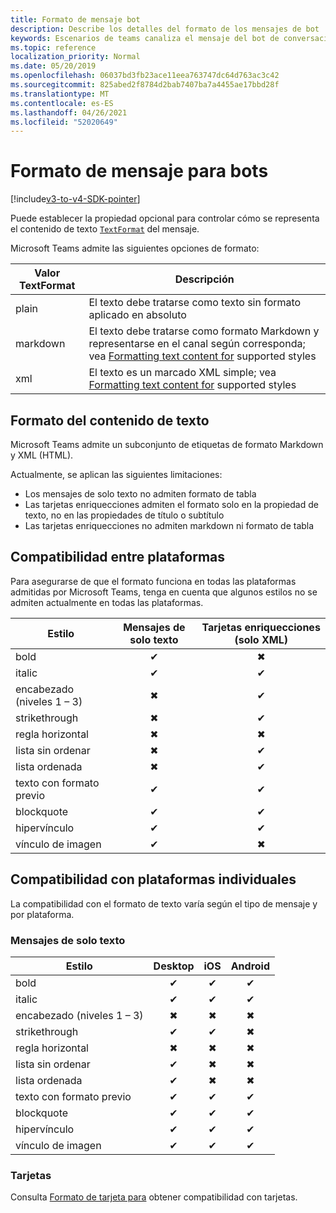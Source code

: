```yaml
---
title: Formato de mensaje bot
description: Describe los detalles del formato de los mensajes de bot
keywords: Escenarios de teams canaliza el mensaje del bot de conversación
ms.topic: reference
localization_priority: Normal
ms.date: 05/20/2019
ms.openlocfilehash: 06037bd3fb23ace11eea763747dc64d763ac3c42
ms.sourcegitcommit: 825abed2f8784d2bab7407ba7a4455ae17bbd28f
ms.translationtype: MT
ms.contentlocale: es-ES
ms.lasthandoff: 04/26/2021
ms.locfileid: "52020649"
---
```

# <a name="message-formatting-for-bots"></a>Formato de mensaje para bots

[!include[v3-to-v4-SDK-pointer](~/includes/v3-to-v4-pointer-bots.md)]

Puede establecer la propiedad opcional para controlar cómo se representa el contenido de texto [`TextFormat`](/bot-framework/dotnet/bot-builder-dotnet-create-messages#customizing-a-message) del mensaje.

Microsoft Teams admite las siguientes opciones de formato:

| Valor TextFormat | Descripción |
| --- | --- |
| plain | El texto debe tratarse como texto sin formato aplicado en absoluto |
| markdown | El texto debe tratarse como formato Markdown y representarse en el canal según corresponda; vea [Formatting text content for](#formatting-text-content) supported styles |
| xml | El texto es un marcado XML simple; vea [Formatting text content for](#formatting-text-content) supported styles |

## <a name="formatting-text-content"></a>Formato del contenido de texto

Microsoft Teams admite un subconjunto de etiquetas de formato Markdown y XML (HTML).

Actualmente, se aplican las siguientes limitaciones:

* Los mensajes de solo texto no admiten formato de tabla
* Las tarjetas enriquecciones admiten el formato solo en la propiedad de texto, no en las propiedades de título o subtítulo
* Las tarjetas enriquecciones no admiten markdown ni formato de tabla

## <a name="cross-platform-support"></a>Compatibilidad entre plataformas

Para asegurarse de que el formato funciona en todas las plataformas admitidas por Microsoft Teams, tenga en cuenta que algunos estilos no se admiten actualmente en todas las plataformas.

| Estilo                     | Mensajes de solo texto | Tarjetas enriquecciones (solo XML) |
| ---                       | :---: | :---: |
| bold                      | ✔ | ✖ |
| italic                    | ✔ | ✔ |
| encabezado (niveles 1 &ndash; 3) | ✖ | ✔ |
| strikethrough             | ✖ | ✔ |
| regla horizontal           | ✖ | ✖ |
| lista sin ordenar            | ✖ | ✔ |
| lista ordenada              | ✖ | ✔ |
| texto con formato previo         | ✔ | ✔ |
| blockquote                | ✔ | ✔ |
| hipervínculo                 | ✔ | ✔ |
| vínculo de imagen                | ✔ | ✖ |

## <a name="support-by-individual-platform"></a>Compatibilidad con plataformas individuales

La compatibilidad con el formato de texto varía según el tipo de mensaje y por plataforma.

### <a name="text-only-messages"></a>Mensajes de solo texto

| Estilo                     | Desktop | iOS | Android |
| ---                       | :---: | :---: | :---: |
| bold                      | ✔ | ✔ | ✔ |
| italic                    | ✔ | ✔ | ✔ |
| encabezado (niveles 1 &ndash; 3) | ✖ | ✖ | ✖ |
| strikethrough             | ✔ | ✔ | ✖ |
| regla horizontal           | ✖ | ✖ | ✖ |
| lista sin ordenar            | ✔ | ✖ | ✖ |
| lista ordenada              | ✔ | ✖ | ✖ |
| texto con formato previo         | ✔ | ✔ | ✔ |
| blockquote                | ✔ | ✔ | ✔ |
| hipervínculo                 | ✔ | ✔ | ✔ |
| vínculo de imagen                | ✔ | ✔ | ✔ |

### <a name="cards"></a>Tarjetas

Consulta [Formato de tarjeta para](~/task-modules-and-cards/cards/cards-format.md) obtener compatibilidad con tarjetas.
